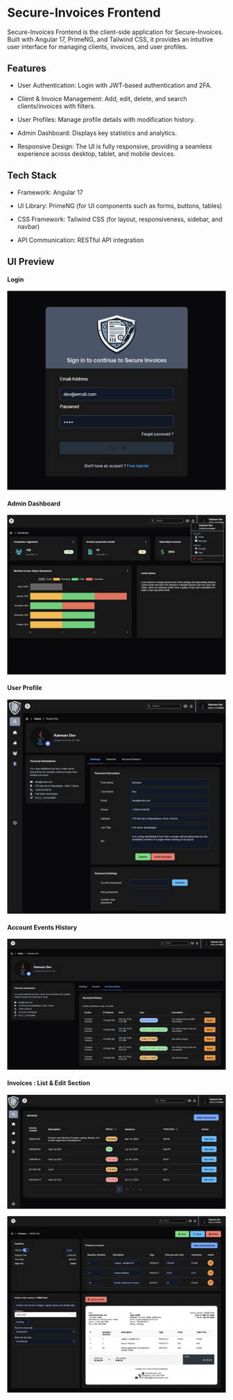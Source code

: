 # Secure-Invoices Frontend

Secure-Invoices Frontend is the client-side application for Secure-Invoices. Built with Angular 17, PrimeNG, and Tailwind CSS, it provides an intuitive user interface for managing clients, invoices, and user profiles.

## Features

- User Authentication: Login with JWT-based authentication and 2FA.

- Client & Invoice Management: Add, edit, delete, and search clients/invoices with filters.

- User Profiles: Manage profile details with modification history.

- Admin Dashboard: Displays key statistics and analytics.

- Responsive Design: The UI is fully responsive, providing a seamless experience across desktop, tablet, and mobile devices.

## Tech Stack

- Framework: Angular 17

- UI Library: PrimeNG (for UI components such as forms, buttons, tables)

- CSS Framework: Tailwind CSS (for layout, responsiveness, sidebar, and navbar)

- API Communication: RESTful API integration

## UI Preview

#### Login

<p align="center">
    <img src="./src/assets/docs/login_preview.PNG" alt=""/>
</p>

#### Admin Dashboard

<p align="center">
    <img src="./src/assets/docs/dashboard_preview.PNG" alt=""/>
</p>

#### User Profile

<p align="center">
    <img src="./src/assets/docs/user-profil_preview.PNG" alt=""/>
</p>

#### Account Events History

<p align="center">
    <img src="./src/assets/docs/user-event-history_preview.PNG" alt=""/>
</p>

#### Invoices : List & Edit Section

<p align="center">
    <img src="./src/assets/docs/invoices-list_preview.PNG" alt=""/>
</p>

<p align="center">
    <img src="./src/assets/docs/invoice-details_preview.PNG" alt=""/>
</p>
